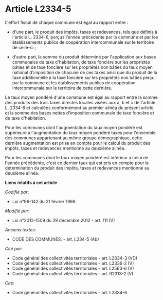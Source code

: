 # Article L2334-5

L'effort fiscal de chaque commune est égal au rapport entre :

- d'une part, le produit des impôts, taxes et redevances, tels que définis à l'article L. 2334-6, perçus l'année précédente
par la commune et par les établissements publics de coopération intercommunale sur le territoire de celle-ci ;

- d'autre part, la somme du produit déterminé par l'application aux bases communales de taxe d'habitation, de taxe foncière
sur les propriétés bâties et de taxe foncière sur les propriétés non bâties du taux moyen national d'imposition de chacune de
ces taxes ainsi que du produit de la taxe additionnelle à la taxe foncière sur les propriétés non bâties perçu par la commune
et les établissements publics de coopération intercommunale sur le territoire de cette dernière.

Le taux moyen pondéré d'une commune est égal au rapport entre la somme des produits des trois taxes directes locales visées
aux a, b et c de l'article L. 2334-6 et calculées conformément au premier alinéa du présent article et la somme des bases
nettes d'imposition communale de taxe foncière et de taxe d'habitation. 

Pour les communes dont l'augmentation du taux moyen pondéré est supérieure à l'augmentation du taux moyen pondéré taxes pour
l'ensemble des communes appartenant au même groupe démographique, cette dernière augmentation est prise en compte pour le
calcul du produit des impôts, taxes et redevances mentionné au deuxième alinéa. 

Pour les communes dont le taux moyen pondéré est inférieur à celui de l'année précédente, c'est ce dernier taux qui est pris
en compte pour la détermination du produit des impôts, taxes et redevances mentionné au deuxième alinéa.

**Liens relatifs à cet article**

_Codifié par_:

  - Loi n°96-142 du 21 février 1996

_Modifié par_:

  - Loi n°2012-1509 du 29 décembre 2012 - art. 111 (V)

_Anciens textes_:

  - CODE DES COMMUNES. - art. L234-5 (Ab)

_Cité par_:

  - Code général des collectivités territoriales - art. L2334-3 (VD)
  - Code général des collectivités territoriales - art. L2336-2 (V)
  - Code général des collectivités territoriales - art. L2563-6 (V)
  - Code général des collectivités territoriales - art. R2313-2 (V)

_Cite_:

  - Code général des collectivités territoriales - art. L2334-6
